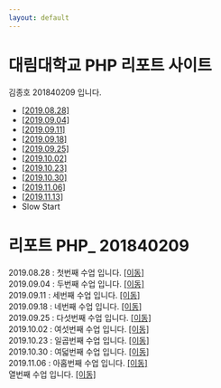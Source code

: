 ```yaml
---
layout: default
---
```


<div class="jumbotron jumbotron-fluid">
  <div class="container">
    <h1 class="display-4">대림대학교 PHP 리포트 사이트</h1>
    <p class="lead">김종호 201840209 입니다.</p>
  </div>
</div>

<div class="container">
  <div class="row">
    <div class="col-sm-3">
        <ul class="list-group">
            <li class="list-group-item"><a href="./01">[2019.08.28]</a></li>
            <li class="list-group-item"><a href="./02/lecture_02" >[2019.09.04]</a></li>
            <li class="list-group-item"><a href="./03">[2019.09.11]</a></li>
            <li class="list-group-item"><a href="./04">[2019.09.18]</a></li>
            <li class="list-group-item"><a href="./05">[2019.09.25]</a></li>
            <li class="list-group-item"><a href="./06">[2019.10.02]</a></li>
            <li class="list-group-item"><a href="./07">[2019.10.23]</a></li>
            <li class="list-group-item"><a href="./08">[2019.10.30]</a></li>
            <li class="list-group-item"><a href="./09">[2019.11.06]</a></li>
            <li class="list-group-item"><a href="./10">[2019.11.13]</a></li>
            <li class="list-group-item">Slow Start</li>
          </ul>
    </div>
    <div class="col-sm-9">
     <h1> 리포트 PHP_ 201840209</h1>
         2019.08.28 :
        첫번째 수업 입니다. <a href="./01">[이동]</a><br>
         2019.09.04 :
        두번째 수업 입니다. <a href="./02/lecture_02" >[이동]</a><br>
         2019.09.11 :
        세번째 수업 입니다. <a href="./03">[이동]</a><br>
         2019.09.18 :
        네번째 수업 입니다. <a href="./04">[이동]</a><br>
         2019.09.25 :
        다섯번째 수업 입니다. <a href="./05">[이동]</a><br>
         2019.10.02 :
        여섯번째 수업 입니다. <a href="./06">[이동]</a><br>
        2019.10.23 :
        일곱번째 수업 입니다. <a href="./07">[이동]</a><br>
        2019.10.30 :
        여덟번째 수업 입니다. <a href="./08">[이동]</a><br>
        2019.11.06 :
        아홉번째 수업 입니다. <a href="./09">[이동]</a><br>
        열번째 수업 입니다. <a href="./10">[이동]</a><br>
        
   </div>
  </div>
</div>



